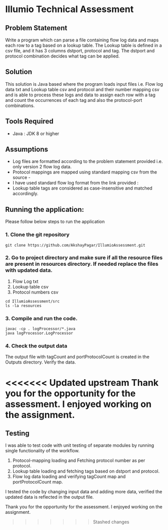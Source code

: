 # Illumio Technical Assessment

## Problem Statement

Write a program which can parse a file containing flow log data and maps each row to a tag based on a lookup table. The Lookup table is defined in a csv file, and it has 3 columns dstport, protocol and tag. The dstport and protocol combination decides what tag can be applied. 

## Solution
This solution is Java based where the program loads input files i.e. Flow log data txt and Lookup table csv and protocol and their number mapping csv and is able to process these logs and data to assign each row with a tag and count the occurrences of each tag and also the protocol-port combinations. 

## Tools Required

- Java : JDK 8 or higher

## Assumptions

- Log files are formatted according to the problem statement provided i.e. only version 2 flow log data.
- Protocol mappings are mapped using standard mapping csv from the source - 
- I have used standard flow log format from the link provided : 
- Lookup table tags are considered as case-insensitive and matched accordingly.

## Running the application: 

Please follow below steps to run the application

### 1. Clone the git repository 
``` 
git clone https://github.com/AkshayPagar/IllumioAssessment.git
```
### 2. Go to project directory and make sure if all the resource files are present in resources directory. If needed replace the files with updated data. 
1. Flow Log txt
2. Lookup table csv
3. Protocol numbers csv
```
cd IllumioAssessment/src
ls -la resources 
```
### 3. Compile and run the code.
```
javac -cp . logProcessor/*.java
java logProcessor.LogProcessor
```
   
### 4. Check the output data
The output file with tagCount and portProtocolCount is created in the Outputs directory. Verify the data. 


<<<<<<< Updated upstream
Thank you for the opportunity for the assessment. I enjoyed working on the assignment. 
=======
## Testing 

I was able to test code with unit testing of separate modules by running single functionality of the workflow. 
1. Protocol-mapping loading and Fetching protocol number as per protocol. 
2. Lookup table loading and fetching tags based on dstport and protocol. 
3. Flow log data loading and verifying tagCount map and portProtocolCount map. 

I tested the code by changing input data and adding more data, verified the updated data is reflected in the output file. 

Thank you for the opportunity for the assessment. I enjoyed working on the assignment. 
>>>>>>> Stashed changes
